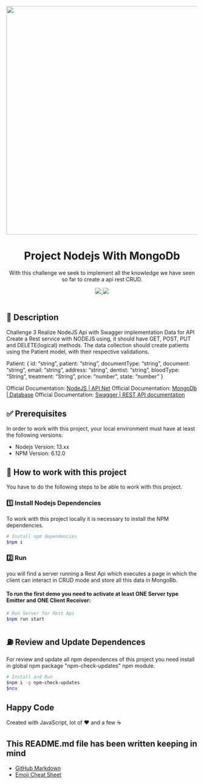 <p align="center">
  <img src="https://blog.nextideatech.com/wp-content/uploads/2022/12/v2-68637ef485bc0db7ccc83043cc38020e_1440w.png" width="600" />
</p>

<h1 align="center">Project Nodejs With MongoDb</h1>

<p align="center">With this challenge we seek to implement all the knowledge we have seen so far to create a  api rest CRUD.</p>

<p align="center">
  <a title="Twitter: Jose_leonardo" href="https://www.linkedin.com/in/jose-leonardo-poveda/">
    <img src="https://img.shields.io/badge/LinkedIn-0077B5?style=for-the-badge&logo=linkedin&logoColor=white">
  </a>  
  <a title="Github: Sponsors" href="https://github.com/shiwirockztar">
    <img src="https://img.shields.io/twitter/url?color=032f62&label=Github%20%40Shiwirockztar&logo=github&logoColor=FFFFFF&style=flat-square&url=https%3A%2F%2Fgithub.com%2Fsponsors%2FShiwirockztar">
  </a>
  <br />
  <br />
</p>

## 🔖 Description

Challenge 3
Realize NodeJS Api with Swagger implementation
Data for API
Create a Rest service with NODEJS using, it should have GET, POST, PUT and DELETE(logical) methods. The data collection should create patients using the Patient model, with their respective validations.

Patient:
{
id: “string”,
patient: “string”,
documentType: “string”,
document: “string”,
email: “string”,
address: “string”,
dentist: “string”,
bloodType: “String”,
treatment: “String”,
price: “number”,
state: “number”
}

Official Documentation: [NodeJS | API Net](https://nodejs.org/api/net.html)
Official Documentation: [MongoDb | Database](https://www.mongodb.com/docs/)
Official Documentation: [Swagger | REST API documentation](https://www.youtube.com/watch?v=RayDPBYou4I)

## ✅ Prerequisites

In order to work with this project, your local environment must have at least the following versions:

- Nodejs Version: 13.xx
- NPM Version: 6.12.0

## 📐 How to work with this project

You have to do the following steps to be able to work with this project.

### 1️⃣ Install Nodejs Dependencies

To work with this project locally it is necessary to install the NPM dependencies.

```bash
# Install npm dependencies
$npm i
```

### 2️⃣ Run

you will find a server running a Rest Api which executes a page in which the client can interact in CRUD mode and store all this data in MongoBb.

#### To run the first demo you need to activate at least ONE Server type Emitter and ONE Client Receiver:

```bash
# Run Server for Rest Api
$npm run start
```

## ⛽️ Review and Update Dependences

For review and update all npm dependences of this project you need install in global npm package "npm-check-updates" npm module.

```bash
# Install and Run
$npm i -g npm-check-updates
$ncu
```

## Happy Code

Created with JavaScript, lot of ❤️ and a few ☕️

## This README.md file has been written keeping in mind

- [GitHub Markdown](https://guides.github.com/features/mastering-markdown/)
- [Emoji Cheat Sheet](https://www.webfx.com/tools/emoji-cheat-sheet/)
